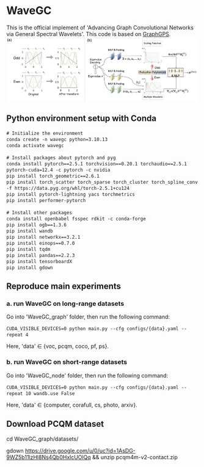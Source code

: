 # WaveGC
This is the official implement of 'Advancing Graph Convolutional Networks via General Spectral Wavelets'.
This code is based on [GraphGPS](https://github.com/rampasek/GraphGPS).
![image](https://github.com/liun-online/WaveGC/blob/main/WaveGC_model.png)

## Python environment setup with Conda
```
# Initialize the environment
conda create -n wavegc python=3.10.13
conda activate wavegc

# Install packages about pytorch and pyg
conda install pytorch==2.5.1 torchvision==0.20.1 torchaudio==2.5.1 pytorch-cuda=12.4 -c pytorch -c nvidia
pip install torch_geometric==2.6.1
pip install torch_scatter torch_sparse torch_cluster torch_spline_conv -f https://data.pyg.org/whl/torch-2.5.1+cu124
pip install pytorch-lightning yacs torchmetrics
pip install performer-pytorch

# Install other packages
conda install openbabel fsspec rdkit -c conda-forge
pip install ogb==1.3.6
pip install wandb
pip install networkx==3.2.1
pip install einops==0.7.0
pip install tqdm
pip install pandas==2.2.3
pip install tensorboardX
pip install gdown
```

## Reproduce main experiments
### a. run WaveGC on long-range datasets
Go into 'WaveGC_graph' folder, then run the following command:
```
CUDA_VISIBLE_DEVICES=0 python main.py --cfg configs/{data}.yaml --repeat 4
```
Here, 'data' $\in$ {voc, pcqm, coco, pf, ps}.

### b. run WaveGC on short-range datasets
Go into 'WaveGC_node' folder, then run the following command:
```
CUDA_VISIBLE_DEVICES=0 python main.py --cfg configs/{data}.yaml --repeat 10 wandb.use False
```
Here, 'data' $\in$ {computer, corafull, cs, photo, arxiv}.

## Download PCQM dataset
cd WaveGC_graph/datasets/

gdown https://drive.google.com/u/0/uc?id=1AsDG-9WZ5b11lzHl8Ns4Qb0HxlcUOlQq && unzip pcqm4m-v2-contact.zip
